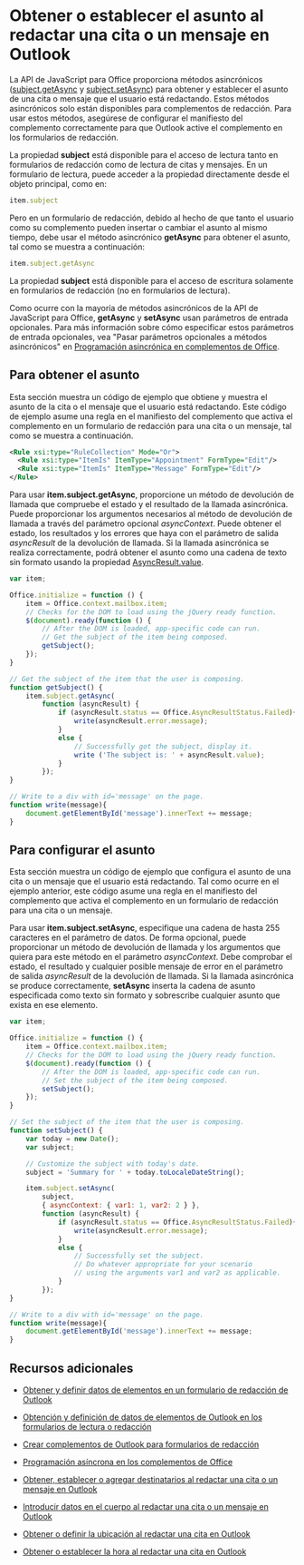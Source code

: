 
# Obtener o establecer el asunto al redactar una cita o un mensaje en Outlook

La API de JavaScript para Office proporciona métodos asincrónicos ([subject.getAsync](../../reference/outlook/Subject.md) y [subject.setAsync](../../reference/outlook/Subject.md)) para obtener y establecer el asunto de una cita o mensaje que el usuario está redactando. Estos métodos asincrónicos solo están disponibles para complementos de redacción. Para usar estos métodos, asegúrese de configurar el manifiesto del complemento correctamente para que Outlook active el complemento en los formularios de redacción.

La propiedad  **subject** está disponible para el acceso de lectura tanto en formularios de redacción como de lectura de citas y mensajes. En un formulario de lectura, puede acceder a la propiedad directamente desde el objeto principal, como en:




```js
item.subject
```

Pero en un formulario de redacción, debido al hecho de que tanto el usuario como su complemento pueden insertar o cambiar el asunto al mismo tiempo, debe usar el método asincrónico  **getAsync** para obtener el asunto, tal como se muestra a continuación:




```js
item.subject.getAsync
```

La propiedad  **subject** está disponible para el acceso de escritura solamente en formularios de redacción (no en formularios de lectura).

Como ocurre con la mayoría de métodos asincrónicos de la API de JavaScript para Office, **getAsync** y **setAsync** usan parámetros de entrada opcionales. Para más información sobre cómo especificar estos parámetros de entrada opcionales, vea "Pasar parámetros opcionales a métodos asincrónicos" en [Programación asincrónica en complementos de Office](../../docs/develop/asynchronous-programming-in-office-add-ins.md).


## Para obtener el asunto


Esta sección muestra un código de ejemplo que obtiene y muestra el asunto de la cita o el mensaje que el usuario está redactando. Este código de ejemplo asume una regla en el manifiesto del complemento que activa el complemento en un formulario de redacción para una cita o un mensaje, tal como se muestra a continuación.


```XML
<Rule xsi:type="RuleCollection" Mode="Or">
  <Rule xsi:type="ItemIs" ItemType="Appointment" FormType="Edit"/>
  <Rule xsi:type="ItemIs" ItemType="Message" FormType="Edit"/>
</Rule>

```

Para usar  **item.subject.getAsync**, proporcione un método de devolución de llamada que compruebe el estado y el resultado de la llamada asincrónica. Puede proporcionar los argumentos necesarios al método de devolución de llamada a través del parámetro opcional  _asyncContext_. Puede obtener el estado, los resultados y los errores que haya con el parámetro de salida  _asyncResult_ de la devolución de llamada. Si la llamada asincrónica se realiza correctamente, podrá obtener el asunto como una cadena de texto sin formato usando la propiedad [AsyncResult.value](../../reference/outlook/simple-types.md).




```js
var item;

Office.initialize = function () {
    item = Office.context.mailbox.item;
    // Checks for the DOM to load using the jQuery ready function.
    $(document).ready(function () {
        // After the DOM is loaded, app-specific code can run.
        // Get the subject of the item being composed.
        getSubject();
    });
}

// Get the subject of the item that the user is composing.
function getSubject() {
    item.subject.getAsync(
        function (asyncResult) {
            if (asyncResult.status == Office.AsyncResultStatus.Failed){
                write(asyncResult.error.message);
            }
            else {
                // Successfully got the subject, display it.
                write ('The subject is: ' + asyncResult.value);
            }
        });
}

// Write to a div with id='message' on the page.
function write(message){
    document.getElementById('message').innerText += message; 
}
```


## Para configurar el asunto


Esta sección muestra un código de ejemplo que configura el asunto de una cita o un mensaje que el usuario está redactando. Tal como ocurre en el ejemplo anterior, este código asume una regla en el manifiesto del complemento que activa el complemento en un formulario de redacción para una cita o un mensaje.

Para usar  **item.subject.setAsync**, especifique una cadena de hasta 255 caracteres en el parámetro de datos. De forma opcional, puede proporcionar un método de devolución de llamada y los argumentos que quiera para este método en el parámetro  _asyncContext_. Debe comprobar el estado, el resultado y cualquier posible mensaje de error en el parámetro de salida  _asyncResult_ de la devolución de llamada. Si la llamada asincrónica se produce correctamente, **setAsync** inserta la cadena de asunto especificada como texto sin formato y sobrescribe cualquier asunto que exista en ese elemento.




```js
var item;

Office.initialize = function () {
    item = Office.context.mailbox.item;
    // Checks for the DOM to load using the jQuery ready function.
    $(document).ready(function () {
        // After the DOM is loaded, app-specific code can run.
        // Set the subject of the item being composed.
        setSubject();
    });
}

// Set the subject of the item that the user is composing.
function setSubject() {
    var today = new Date();
    var subject;

    // Customize the subject with today's date.
    subject = 'Summary for ' + today.toLocaleDateString();

    item.subject.setAsync(
        subject,
        { asyncContext: { var1: 1, var2: 2 } },
        function (asyncResult) {
            if (asyncResult.status == Office.AsyncResultStatus.Failed){
                write(asyncResult.error.message);
            }
            else {
                // Successfully set the subject.
                // Do whatever appropriate for your scenario
                // using the arguments var1 and var2 as applicable.
            }
        });
}

// Write to a div with id='message' on the page.
function write(message){
    document.getElementById('message').innerText += message; 
}
```


## Recursos adicionales



- [Obtener y definir datos de elementos en un formulario de redacción de Outlook](../outlook/get-and-set-item-data-in-a-compose-form.md)
    
- [Obtención y definición de datos de elementos de Outlook en los formularios de lectura o redacción](../outlook/item-data.md)
    
- [Crear complementos de Outlook para formularios de redacción](../outlook/compose-scenario.md)
    
- [Programación asíncrona en los complementos de Office](../../docs/develop/asynchronous-programming-in-office-add-ins.md)
    
- [Obtener, establecer o agregar destinatarios al redactar una cita o un mensaje en Outlook](../outlook/get-set-or-add-recipients.md)
    
- [Introducir datos en el cuerpo al redactar una cita o un mensaje en Outlook](../outlook/insert-data-in-the-body.md)
    
- [Obtener o definir la ubicación al redactar una cita en Outlook](../outlook/get-or-set-the-location-of-an-appointment.md)
    
- [Obtener o establecer la hora al redactar una cita en Outlook](../outlook/get-or-set-the-time-of-an-appointment.md)
    
